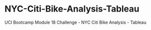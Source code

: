 # NYC-Citi-Bike-Analysis-Tableau
UCI Bootcamp Module 18 Challenge - NYC Citi Bike Analysis - Tableau
